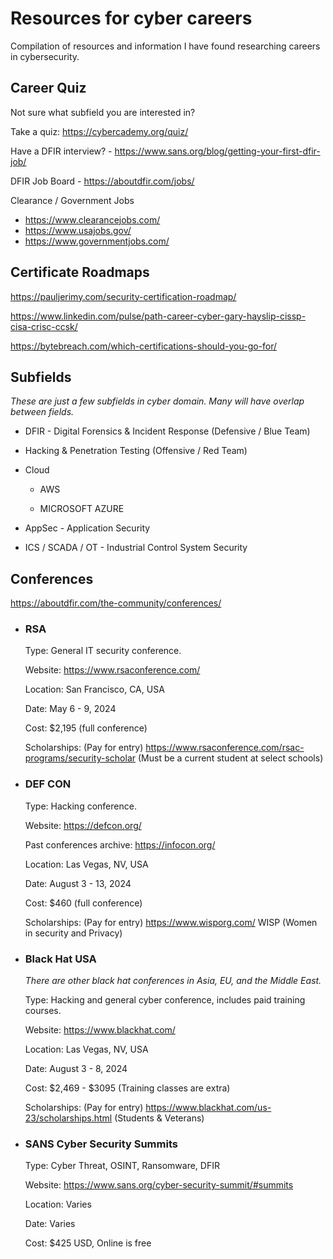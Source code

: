 # Resources for cyber careers

Compilation of resources and information I have found researching careers in cybersecurity.

## Career Quiz
Not sure what subfield you are interested in? 

Take a quiz: https://cybercademy.org/quiz/


Have a DFIR interview? - https://www.sans.org/blog/getting-your-first-dfir-job/

DFIR Job Board - https://aboutdfir.com/jobs/

Clearance / Government Jobs
- https://www.clearancejobs.com/
- https://www.usajobs.gov/
- https://www.governmentjobs.com/


## Certificate Roadmaps

https://pauljerimy.com/security-certification-roadmap/

https://www.linkedin.com/pulse/path-career-cyber-gary-hayslip-cissp-cisa-crisc-ccsk/

https://bytebreach.com/which-certifications-should-you-go-for/

## Subfields
*These are just a few subfields in cyber domain. Many will have overlap between fields.*

- DFIR - Digital Forensics & Incident Response (Defensive / Blue Team)

- Hacking & Penetration Testing (Offensive / Red Team)

- Cloud
    - AWS

    - MICROSOFT AZURE

- AppSec - Application Security

- ICS / SCADA / OT - Industrial Control System Security


## Conferences

https://aboutdfir.com/the-community/conferences/

- ### RSA

    Type:                       General IT security conference.

    Website:                    https://www.rsaconference.com/

    Location:                   San Francisco, CA, USA

    Date:                       May 6 - 9, 2024

    Cost:                       $2,195 (full conference)

    Scholarships: (Pay for entry)
        https://www.rsaconference.com/rsac-programs/security-scholar (Must be a current student at select schools)


- ### DEF CON

    Type:                       Hacking conference.

    Website:                    https://defcon.org/

    Past conferences archive:   https://infocon.org/

    Location:                   Las Vegas, NV, USA

    Date:                       August 3 - 13, 2024

    Cost:                       $460 (full conference)

    Scholarships: (Pay for entry)
        https://www.wisporg.com/ WISP (Women in security and Privacy)

- ### Black Hat USA 

    *There are other black hat conferences in Asia, EU, and the Middle East.*
    
    Type:                       Hacking and general cyber conference, includes paid training courses.

    Website:                    https://www.blackhat.com/

    Location:                   Las Vegas, NV, USA

    Date:                       August 3 - 8, 2024

    Cost:                       $2,469 - $3095 (Training classes are extra)

    Scholarships: (Pay for entry)
        https://www.blackhat.com/us-23/scholarships.html (Students & Veterans)

- ### SANS Cyber Security Summits

    Type:                       Cyber Threat, OSINT, Ransomware, DFIR

    Website:                    https://www.sans.org/cyber-security-summit/#summits

    Location:                   Varies

    Date:                       Varies

    Cost:                       $425 USD, Online is free
